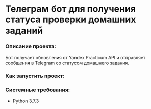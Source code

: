 # Телеграм бот для получения статуса проверки домашних заданий

### Описание проекта:
Бот получает обновления от Yandex Practicum API и отправляет сообщения в Telegram со статусом домашнего задания.

### Как запустить проект:

### Системные требования:
- Python 3.7.3


